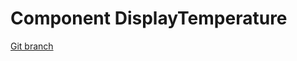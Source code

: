 # Component DisplayTemperature 


[Git branch](https://github.com/codiku/react-native-temperature-converter/tree/004-EN-diplay-temperature-component)